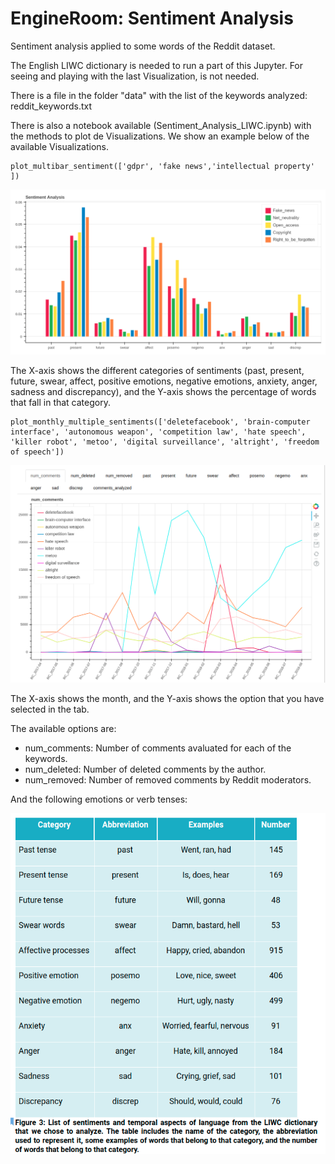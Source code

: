 # EngineRoom: Sentiment Analysis
Sentiment analysis applied to some words of the Reddit dataset.

The English LIWC dictionary is needed to run a part of this Jupyter. For seeing and playing with the last Visualization, is not needed.

There is a file in the folder "data" with the list of the keywords analyzed: reddit_keywords.txt


There is also a notebook available (Sentiment_Analysis_LIWC.ipynb) with the methods to plot de Visualizations. We show an example below of the available Visualizations.


```
plot_multibar_sentiment(['gdpr', 'fake news','intellectual property' ])
```

![alt text](https://github.com/NGI4eu/engineroom-sentiment_analysis/blob/master/images/visualization_sentiments.png)

The X-axis shows the different categories of sentiments (past, present, future, swear, affect, positive emotions, negative emotions, anxiety, anger, sadness and discrepancy), and the Y-axis shows the percentage of words that fall in that category. 


```
plot_monthly_multiple_sentiments(['deletefacebook', 'brain-computer interface', 'autonomous weapon', 'competition law', 'hate speech', 'killer robot', 'metoo', 'digital surveillance', 'altright', 'freedom of speech'])
```
![alt text](https://github.com/NGI4eu/engineroom-sentiment_analysis/blob/master/images/reddit_monthly_multiple_sentiments.png)

The X-axis shows the month, and the Y-axis shows the option that you have selected in the tab. 

The available options are:
- num_comments: Number of comments avaluated for each of the keywords.
- num_deleted: Number of deleted comments by the author.
- num_removed: Number of removed comments by Reddit moderators.

 And the following emotions or verb tenses: 
 
 ![alt text](https://github.com/NGI4eu/engineroom-sentiment_analysis/blob/master/images/table_sentiments.png)
 
 


